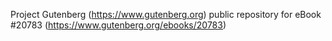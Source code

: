 Project Gutenberg (https://www.gutenberg.org) public repository for eBook #20783 (https://www.gutenberg.org/ebooks/20783)
